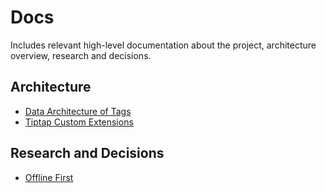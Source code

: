 # Docs

Includes relevant high-level documentation about the project, architecture overview, research and decisions.

## Architecture

- [Data Architecture of Tags](../packages/tags/docs/tag_data_architecture.md)
- [Tiptap Custom Extensions](../packages/editor/docs/tiptap_custom_extensions.md)

## Research and Decisions

- [Offline First](./adrs/offline_first.md)